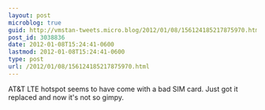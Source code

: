 ```yaml
---
layout: post
microblog: true
guid: http://vmstan-tweets.micro.blog/2012/01/08/156124185217875970.html
post_id: 3038836
date: 2012-01-08T15:24:41-0600
lastmod: 2012-01-08T15:24:41-0600
type: post
url: /2012/01/08/156124185217875970.html
---
```

AT&T LTE hotspot seems to have come with a bad SIM card. Just got it replaced and now it's not so gimpy.
